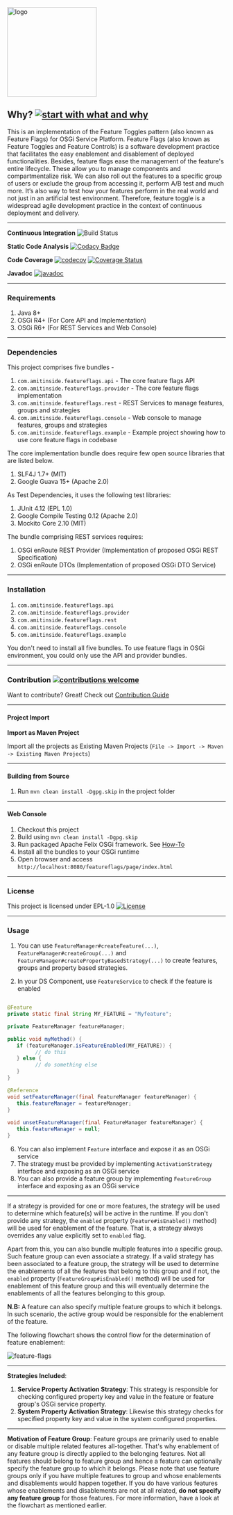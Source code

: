 <img width="206" alt="logo" src="https://user-images.githubusercontent.com/13380182/31521441-d679b224-afa9-11e7-960c-e643b7fc45e0.png">

## Why? [![start with what and why](https://img.shields.io/badge/start%20with-why%3F-brightgreen.svg?style=flat)](http://featureflags.io/feature-flags/)

This is an implementation of the Feature Toggles pattern (also known as Feature Flags) for OSGi Service Platform. Feature Flags (also known as Feature Toggles and Feature Controls) is a software development practice that facilitates the easy enablement and disablement of deployed functionalities. Besides, feature flags ease the management of the feature's entire lifecycle. These allow you to manage components and compartmentalize risk. We can also roll out the features to a specific group of users or exclude the group from accessing it, perform A/B test and much more. It’s also way to test how your features perform in the real world and not just in an artificial test environment. Therefore, feature toggle is a widespread agile development practice in the context of continuous deployment and delivery.

----------------------------------------------------------------

**Continuous Integration** ![Build Status](https://travis-ci.org/amitjoy/feature-flags-for-osgi.svg?branch=master)

**Static Code Analysis** [![Codacy Badge](https://api.codacy.com/project/badge/Grade/90918f9f84b64b14ac9ea1ed7f8ac041)](https://www.codacy.com/app/admin_62/feature-flags-for-osgi?utm_source=github.com&amp;utm_medium=referral&amp;utm_content=amitjoy/feature-flags-osgi&amp;utm_campaign=Badge_Grade)

**Code Coverage** [![codecov](https://codecov.io/gh/amitjoy/feature-flags-for-osgi/branch/master/graph/badge.svg)](https://codecov.io/gh/amitjoy/feature-flags-for-osgi) [![Coverage Status](https://coveralls.io/repos/github/amitjoy/feature-flags-for-osgi/badge.svg?branch=master)](https://coveralls.io/github/amitjoy/feature-flags-for-osgi?branch=master)

**Javadoc** [![javadoc](http://javadoc-badge.appspot.com/com.github.michaelruocco/retriable.svg?label=javadoc)](http://amitjoy.github.io/feature-flags-for-osgi/)

----------------------------------------------------------------

### Requirements

1. Java 8+
2. OSGi R4+ (For Core API and Implementation)
3. OSGi R6+ (For REST Services and Web Console)

----------------------------------------------------------------

### Dependencies

This project comprises five bundles - 

1. `com.amitinside.featureflags.api` - The core feature flags API
2. `com.amitinside.featureflags.provider` - The core feature flags implementation
3. `com.amitinside.featureflags.rest` - REST Services to manage features, groups and strategies
4. `com.amitinside.featureflags.console` - Web console to manage features, groups and strategies
5. `com.amitinside.featureflags.example` - Example project showing how to use core feature flags in codebase

The core implementation bundle does require few open source libraries that are listed below.

1. SLF4J 1.7+ (MIT)
2. Google Guava 15+ (Apache 2.0)

As Test Dependencies, it uses the following test libraries:

1. JUnit 4.12 (EPL 1.0)
2. Google Compile Testing 0.12 (Apache 2.0)
3. Mockito Core 2.10 (MIT)

The bundle comprising REST services requires:

1. OSGi enRoute REST Provider (Implementation of proposed OSGi REST Specification)
2. OSGi enRoute DTOs (Implementation of proposed OSGi DTO Service) 

----------------------------------------------------------------

### Installation

1. `com.amitinside.featureflags.api`
2. `com.amitinside.featureflags.provider`
3. `com.amitinside.featureflags.rest`
4. `com.amitinside.featureflags.console`
5. `com.amitinside.featureflags.example`

You don't need to install all five bundles. To use feature flags in OSGi environment, you could only use the API and provider bundles.

-----------------------------------------------------------------

### Contribution [![contributions welcome](https://img.shields.io/badge/contributions-welcome-brightgreen.svg?style=flat)](https://github.com/amitjoy/feature-flags-osgi/issues)

Want to contribute? Great! Check out [Contribution Guide](https://github.com/amitjoy/feature-flags-osgi/blob/master/CONTRIBUTING.md)

-----------------------------------------------------------------

#### Project Import

**Import as Maven Project**

Import all the projects as Existing Maven Projects (`File -> Import -> Maven -> Existing Maven Projects`)

----------------------------------------------------------------

#### Building from Source

1. Run `mvn clean install -Dgpg.skip` in the project folder

----------------------------------------------------------------

#### Web Console

1. Checkout this project
2. Build using `mvn clean install -Dgpg.skip`
3. Run packaged Apache Felix OSGi framework. See [How-To](https://github.com/amitjoy/feature-flags-osgi/wiki/Feature-Flags-Web-Administration)
4. Install all the bundles to your OSGi runtime
5. Open browser and access `http://localhost:8080/featureflags/page/index.html`

----------------------------------------------------------------

### License

This project is licensed under EPL-1.0 [![License](http://img.shields.io/badge/license-EPL-blue.svg)](http://www.eclipse.org/legal/epl-v10.html)

----------------------------------------------------------------

### Usage

1. You can use `FeatureManager#createFeature(...)`, `FeatureManager#createGroup(...)` and `FeatureManager#createPropertyBasedStrategy(...)` to create features, groups and property based strategies.

2. In your DS Component, use `FeatureService` to check if the feature is enabled

```java

@Feature
private static final String MY_FEATURE = "Myfeature";

private FeatureManager featureManager;

public void myMethod() {
   if (featureManager.isFeatureEnabled(MY_FEATURE)) {
         // do this
   } else {
         // do something else
   }
}

@Reference
void setFeatureManager(final FeatureManager featureManager) {
   this.featureManager = featureManager;
}
    
void unsetFeatureManager(final FeatureManager featureManager) {
   this.featureManager = null;
}
```
6. You can also implement `Feature` interface and expose it as an OSGi service
7. The strategy must be provided by implementing `ActivationStrategy` interface and exposing as an OSGi service
8. You can also provide a feature group by implementing `FeatureGroup` interface and exposing as an OSGi service

--------------------------------------------------------------

If a strategy is provided for one or more features, the strategy will be used to determine which feature(s) will be active in the runtime. If you don't provide any strategy, the `enabled` property (`Feature#isEnabled()` method) will be used for enablement of the feature. That is, a strategy always overrides any value explicitly set to `enabled` flag.

Apart from this, you can also bundle multiple features into a specific group. Such feature group can even associate a strategy. If a
valid strategy has been associated to a feature group, the strategy will be used to determine the enablements of all the features that belong to this group and if not, the `enabled` property (`FeatureGroup#isEnabled()` method) will be used for enablement of this feature group and this will eventually determine the enablements of all the features belonging to this group.

**N.B:** A feature can also specify multiple feature groups to which it belongs. In such scenario, the active group would be responsible for the enablement of the feature.

The following flowchart shows the control flow for the determination of feature enablement:

![feature-flags](https://user-images.githubusercontent.com/13380182/32149859-65ab9eda-bd0b-11e7-9d63-c332c676f4d5.jpg)

----------------------------------------------------------------

**Strategies Included**:

1. **Service Property Activation Strategy**: This strategy is responsible for checking configured property key and value in the feature or feature group's OSGi service property.
2. **System Property Activation Strategy**: Likewise this strategy checks for specified property key and value in the system configured properties.

----------------------------------------------------------------

**Motivation of Feature Group**: Feature groups are primarily used to enable or disable multiple related features all-together. That's why enablement of any feature group is directly applied to the belonging features. Not all features should belong to feature group and hence a feature can optionally specify the feature group to which it belongs. Please note that use feature groups only if you have multiple features to group and whose enablements and disablements would happen together. If you do have various features whose enablements and disablements are not at all related, **do not specify any feature group** for those features. For more information, have a look at the flowchart as mentioned earlier.
